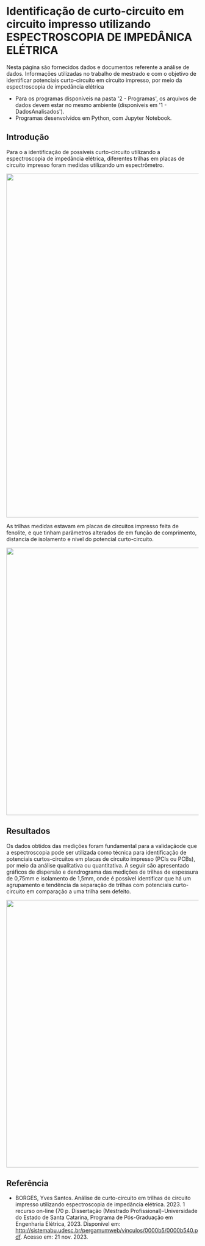 # Identificação de curto-circuito em circuito impresso utilizando ESPECTROSCOPIA DE IMPEDÂNICA ELÉTRICA

Nesta página são fornecidos dados e documentos referente a análise de dados. Informações utilizadas no trabalho de mestrado e com o objetivo de identificar potenciais curto-circuito em circuito impresso, por meio da espectroscopia de impedância elétrica

* Para os programas disponíveis na pasta '2 - Programas', os arquivos de dados devem estar no mesmo ambiente (disponíveis em '1 - DadosAnalisados').
* Programas desenvolvidos em Python, com Jupyter Notebook.

## Introdução 

Para o a identificação de possíveis curto-circuito utilizando a espectroscopia de impedância elétrica, diferentes trilhas em placas de circuito impresso foram medidas utilizando um espectrômetro.

<div align="center">
<img src="https://github.com/YVESSB/InvestigacaoFalhaEmTrilhasPCB/assets/70860093/0db7712d-5561-4edb-96e8-856c96d11ffc.png" width="900px" />
</div>

As trilhas medidas estavam em placas de circuitos impresso feita de fenolite, e que tinham parâmetros alterados de em função de comprimento, distancia de isolamento e nível do potencial curto-circuito.

<div align="center">
<img src="https://github.com/YVESSB/InvestigacaoFalhaEmTrilhasPCB/assets/70860093/639ee0ab-0d52-4ca0-9a01-f3b02a9088b6.png" width="700px" />
</div>

## Resultados

Os dados obtidos das medições foram fundamental para a validaçãode que a espectroscopia pode ser utilizada como técnica para identificação de potenciais curtos-circuitos em placas de circuito impresso (PCIs ou PCBs), por meio da análise qualitativa ou quantitativa. A seguir são apresentado gráficos de dispersão e dendrograma das medições de trilhas de espessura de 0,75mm e isolamento de 1,5mm, onde é possível identificar que há um  agrupamento e tendência da separação de trilhas com potenciais curto-circuito em comparação a uma trilha sem defeito.

<div align="center">
<img src="https://github.com/YVESSB/InvestigacaoFalhaEmTrilhasPCB/assets/70860093/7a170654-44ed-4f21-a4cf-a807e9266b56.png" width="700px" />
</div>


## Referência

* BORGES, Yves Santos. Análise de curto-circuito em trilhas de circuito impresso utilizando espectroscopia de impedância elétrica. 2023. 1 recurso on-line (70 p. Dissertação (Mestrado Profissional)-Universidade do Estado de Santa Catarina, Programa de Pós-Graduação em Engenharia Elétrica, 2023. Disponível em: http://sistemabu.udesc.br/pergamumweb/vinculos/0000b5/0000b540.pdf. Acesso em: 21 nov. 2023.
